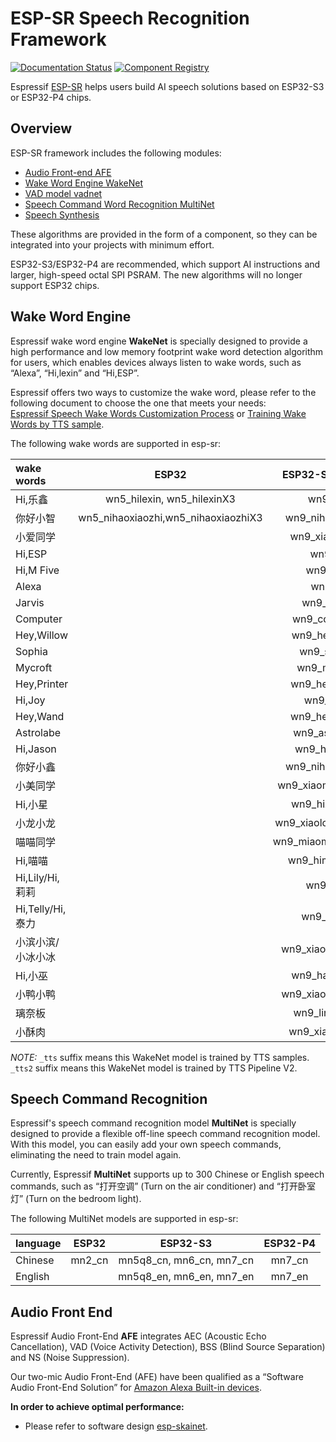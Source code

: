 # ESP-SR Speech Recognition Framework

[![Documentation Status](./docs/_static/sr_doc_latest.svg)](https://docs.espressif.com/projects/esp-sr/en/latest/esp32s3/index.html)
[![Component Registry](https://components.espressif.com/components/espressif/esp-sr/badge.svg)](https://components.espressif.com/components/espressif/esp-sr)

Espressif [ESP-SR](https://github.com/espressif/esp-sr) helps users build AI speech solutions based on ESP32-S3 or ESP32-P4 chips.

Overview
--------

ESP-SR framework includes the following modules:

* [Audio Front-end AFE](https://docs.espressif.com/projects/esp-sr/en/latest/esp32s3/audio_front_end/README.html)
* [Wake Word Engine WakeNet](https://docs.espressif.com/projects/esp-sr/en/latest/esp32s3/wake_word_engine/README.html)
* [VAD model vadnet](https://docs.espressif.com/projects/esp-sr/en/latest/esp32s3/vadnet/README.html)
* [Speech Command Word Recognition MultiNet](https://docs.espressif.com/projects/esp-sr/en/latest/esp32s3/speech_command_recognition/README.html)
* [Speech Synthesis](https://docs.espressif.com/projects/esp-sr/en/latest/esp32s3/speech_synthesis/readme.html)

These algorithms are provided in the form of a component, so they can be integrated into your projects with minimum effort.

ESP32-S3/ESP32-P4 are recommended, which support AI instructions and larger, high-speed octal SPI PSRAM.
The new algorithms will no longer support ESP32 chips.


## Wake Word Engine

Espressif wake word engine **WakeNet** is specially designed to provide a high performance and low memory footprint wake word detection algorithm for users, which enables devices always listen to wake words, such as “Alexa”, “Hi,lexin” and “Hi,ESP”.

Espressif offers two ways to customize the wake word, please refer to the following document to choose the one that meets your needs:   
[Espressif Speech Wake Words Customization Process](https://docs.espressif.com/projects/esp-sr/en/latest/esp32s3/wake_word_engine/ESP_Wake_Words_Customization.html) or [Training Wake Words by TTS sample](https://github.com/espressif/esp-sr/issues/88).

The following wake words are supported in esp-sr:

|wake words       |                 ESP32                 |  ESP32-S3/ESP32-P4     | 
|:--------------- | :------------------------------------:| :---------------------:| 
|Hi,乐鑫           |  wn5_hilexin, wn5_hilexinX3           | wn9_hilexin            | 
|你好小智          |  wn5_nihaoxiaozhi,wn5_nihaoxiaozhiX3   | wn9_nihaoxiaozhi_tts   |
|小爱同学          |                                        | wn9_xiaoaitongxue      | 
|Hi,ESP           |                                        | wn9_hiesp              | 
|Hi,M Five        |                                        | wn9_himfive            | 
|Alexa            |                                        | wn9_alexa              | 
|Jarvis           |                                        | wn9_jarvis_tts         | 
|Computer         |                                        | wn9_computer_tts       |
|Hey,Willow       |                                        | wn9_heywillow_tts      | 
|Sophia           |                                        | wn9_sophia_tts         |
|Mycroft          |                                        | wn9_mycroft_tts        |
|Hey,Printer      |                                        | wn9_heyprinter_tts     |
|Hi,Joy           |                                        | wn9_hijoy_tts          |
|Hey,Wand         |                                        | wn9_heywanda_tts       |
|Astrolabe        |                                        | wn9_astrolabe_tts      |
|Hi,Jason         |                                        | wn9_hijason_tts2       |
|你好小鑫         |                                        | wn9_nihaoxiaoxin_tts   |
|小美同学         |                                        | wn9_xiaomeitongxue_tts |
|Hi,小星          |                                        | wn9_hixiaoxing_tts     |
|小龙小龙         |                                        | wn9_xiaolongxiaolong_tts    |
|喵喵同学         |                                        | wn9_miaomiaotongxue_tts|
|Hi,喵喵          |                                        | wn9_himiaomiao_tts     |
|Hi,Lily/Hi,莉莉  |                                        | wn9_hilili_tts         |
|Hi,Telly/Hi,泰力 |                                        | wn9_hitelly_tts        |
|小滨小滨/小冰小冰|                                        | wn9_xiaobinxiaobin_tts |
|Hi,小巫          |                                        | wn9_haixiaowu_tts      |
|小鸭小鸭         |                                        | wn9_xiaoyaxiaoya_tts2  |
|璃奈板           |                                        | wn9_linaiban_tts2      |
|小酥肉           |                                        | wn9_xiaosurou_tts2      |

*NOTE:* `_tts` suffix means this WakeNet model is trained by TTS samples. `_tts2` suffix means this WakeNet model is trained by TTS Pipeline V2.

## Speech Command Recognition

Espressif's speech command recognition model **MultiNet** is specially designed to provide a flexible off-line speech command recognition model. With this model, you can easily add your own speech commands, eliminating the need to train model again. 

Currently, Espressif **MultiNet** supports up to 300 Chinese or English speech commands, such as “打开空调” (Turn on the air conditioner) and “打开卧室灯” (Turn on the bedroom light).

The following MultiNet models are supported in esp-sr:  

|language         |           ESP32            |         ESP32-S3              |          ESP32-P4             | 
|:--------------- | :-------------------------:| :----------------------------:| :----------------------------:|
|Chinese          | mn2_cn                     | mn5q8_cn, mn6_cn, mn7_cn      |  mn7_cn                       |
|English          |                            | mn5q8_en, mn6_en, mn7_en      |  mn7_en                       |

## Audio Front End

Espressif Audio Front-End **AFE** integrates AEC (Acoustic Echo Cancellation), VAD (Voice Activity Detection), BSS (Blind Source Separation) and NS (Noise Suppression).

Our two-mic Audio Front-End (AFE) have been qualified as a “Software Audio Front-End Solution” for [Amazon Alexa Built-in devices](https://developer.amazon.com/en-US/alexa/solution-providers/dev-kits#software-audio-front-end-dev-kits).


**In order to achieve optimal performance:**

* Please refer to software design [esp-skainet](https://github.com/espressif/esp-skainet).
